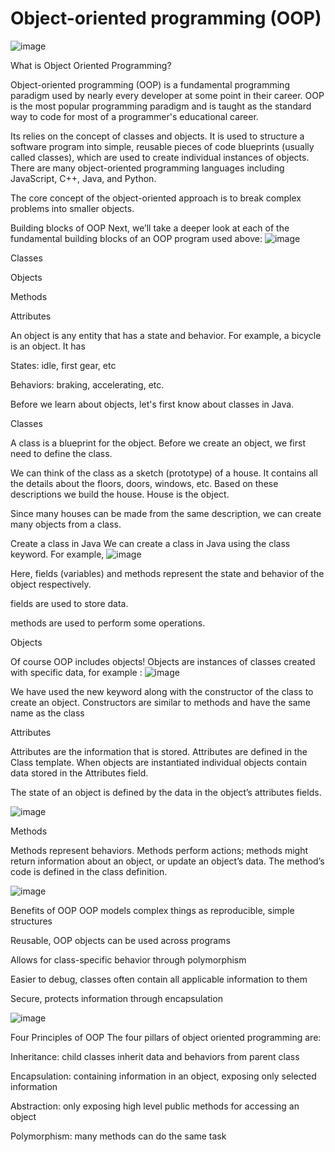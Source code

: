 # Object-oriented programming (OOP)



![image](https://user-images.githubusercontent.com/84671207/119386024-46f66a00-bcc7-11eb-9814-6ae7a61046ec.png)

What is Object Oriented Programming?

Object-oriented programming (OOP) is a fundamental programming paradigm used by nearly every developer at some point in their career. OOP is the most popular programming paradigm and is taught as the standard way to code for most of a programmer's educational career.

Its relies on the concept of classes and objects. It is used to structure a software program into simple, reusable pieces of code blueprints (usually called classes), which are used to create individual instances of objects. There are many object-oriented programming languages including JavaScript, C++, Java, and Python.

The core concept of the object-oriented approach is to break complex problems into smaller objects.

Building blocks of OOP
Next, we’ll take a deeper look at each of the fundamental building blocks of an OOP program used above:
![image](https://user-images.githubusercontent.com/84671207/119385926-23cbba80-bcc7-11eb-95e6-5366f9224332.png)

Classes

Objects

Methods

Attributes

An object is any entity that has a state and behavior. For example, a bicycle is an object. It has

States: idle, first gear, etc

Behaviors: braking, accelerating, etc.

Before we learn about objects, let's first know about classes in Java.

Classes

A class is a blueprint for the object. Before we create an object, we first need to define the class.

We can think of the class as a sketch (prototype) of a house. It contains all the details about the floors, doors, windows, etc. Based on these descriptions we build the house. House is the object.

Since many houses can be made from the same description, we can create many objects from a class.

Create a class in Java
We can create a class in Java using the class keyword. For example,
![image](https://user-images.githubusercontent.com/84671207/119385971-334b0380-bcc7-11eb-95a3-90aa6c3f10e4.png)

Here, fields (variables) and methods represent the state and behavior of the object respectively.

fields are used to store data.

methods are used to perform some operations.

Objects

Of course OOP includes objects! Objects are instances of classes created with specific data, for example :
![image](https://user-images.githubusercontent.com/84671207/119386098-5aa1d080-bcc7-11eb-96b4-8bfc003f4de4.png)


We have used the new keyword along with the constructor of the class to create an object. Constructors are similar to methods and have the same name as the class

Attributes

Attributes are the information that is stored. Attributes are defined in the Class template. When objects are instantiated individual objects contain data stored in the Attributes field.

The state of an object is defined by the data in the object’s attributes fields.

![image](https://user-images.githubusercontent.com/84671207/119386150-68575600-bcc7-11eb-91dc-a5651d0dd07d.png)


Methods

Methods represent behaviors. Methods perform actions; methods might return information about an object, or update an object’s data. The method’s code is defined in the class definition.

![image](https://user-images.githubusercontent.com/84671207/119386188-773e0880-bcc7-11eb-88f1-e2ebe8a32f6e.png)

Benefits of OOP
OOP models complex things as reproducible, simple structures

Reusable, OOP objects can be used across programs

Allows for class-specific behavior through polymorphism

Easier to debug, classes often contain all applicable information to them

Secure, protects information through encapsulation

![image](https://user-images.githubusercontent.com/84671207/119386216-82913400-bcc7-11eb-8831-81ba37cc4f61.png)


Four Principles of OOP
The four pillars of object oriented programming are:

Inheritance: child classes inherit data and behaviors from parent class

Encapsulation: containing information in an object, exposing only selected information

Abstraction: only exposing high level public methods for accessing an object

Polymorphism: many methods can do the same task


